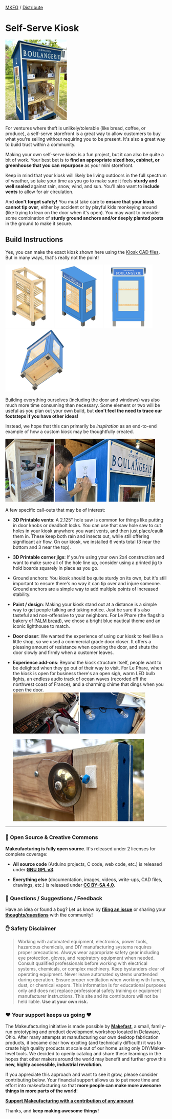 [MKFG](../../) / [Distribute](../)

# Self-Serve Kiosk

<img src="./_hero.jpg" width="192"/> 

For ventures where theft is unlikely/tolerable (like bread, coffee, or produce), a self-serve storefront is a great way to allow customers to buy what you're selling without requiring you to be present. It's also a great way to build trust within a community.

Making your own self-serve kiosk is a fun project, but it can also be quite a bit of work. Your best bet is to **find an appropriate sized box, cabinet, or greenhouse that you can repurpose** as your mini storefront.

Keep in mind that your kiosk will likely be living outdoors in the full spectrum of weather, so take your time as you go to make sure it feels **sturdy and well sealed** against rain, snow, wind, and sun. You'll also want to **include vents** to allow for air circulation.

And **don't forget safety!** You must take care to **ensure that your kiosk cannot tip over**, either by accident or by playful kids monkeying around (like trying to lean on the door when it's open). You may want to consider some combination of **sturdy ground anchors and/or deeply planted posts** in the ground to make it secure.

## Build Instructions

Yes, you can make the exact kiosk shown here using the [Kiosk CAD files](./CAD). But in many ways, that's really not the point!

<img src="./media/MKFG_SelfServeKiosk1.jpg" height="196"/> <img src="./media/MKFG_SelfServeKiosk2.png" height="196"/> <img src="./media/MKFG_SelfServeKiosk3.png" height="196"/> <img src="./media/MKFG_SelfServeKiosk4.png" height="196"/>

Building everything ourselves (including the door and windows) was also much more time consuming than necessary. Some element or two will be useful as you plan out your own build, but **don't feel the need to trace our footsteps if you have other ideas!**

Instead, we hope that this can primarily be *inspiration* as an end-to-end example of how a custom kiosk may be thoughtfully created. 

<img src="./media/kiosk_build_3.jpg" height="196"/> <img src="./media/kiosk_build_5.jpg" height="196"/> 

A few specific call-outs that may be of interest:

* **3D Printable vents**: A 2.125" hole saw is common for things like putting in door knobs or deadbolt locks. You can use that saw hole saw to cut holes in your kiosk anywhere you want vents, and then just place/caulk them in. These keep both rain and insects out, while still offering significant air flow. On our kiosk, we installed 6 vents total (3 near the bottom and 3 near the top).

* **3D Printable corner jigs**: If you're using your own 2x4 construction and want to make sure all of the hole line up, consider using a printed jig to hold boards squarely in place as you go.

* Ground anchors: You kiosk should be quite sturdy on its own, but it's still important to ensure there's no way it can tip over and injure someone. Ground anchors are a simple way to add multiple points of increased stability.

* **Paint / design**: Making your kiosk stand out at a distance is a simple way to get people talking and taking notice. Just be sure it's also tasteful and non-offensive to your neighbors. For Le Phare (the flagship bakery of [PALM bread](https://palmbread.com)), we chose a bright blue nautical theme and an iconic lighthouse to match.

* **Door closer**: We wanted the experience of using our kiosk to feel like a little shop, so we used a commercial grade door closer. It offers a pleasing amount of resistance when opening the door, and shuts the door slowly and firmly when a customer leaves.

* **Experience add-ons**: Beyond the kiosk structure itself, people want to be delighted when they go out of their way to visit. For Le Phare, when the kiosk is open for business there's an open sigh, warm LED bulb lights, an endless audio track of ocean waves (recorded off the northwest coast of France), and a charming chime that dings when you open the door.<br/><img src="./media/kiosk_ux1.jpg" height="128"/> <img src="./media/kiosk_ux2.jpg" height="128"/> <br/>

  <img src="./media/kiosk_ux3.jpg" height="256"/> 



---



### :open_book: Open Source & Creative Commons

**Makeufacturing is fully open source**. It's released under 2 licenses for complete coverage:

* **All source code** (Arduino projects, C code, web code, etc.) is released under **[GNU GPL v3](https://www.gnu.org/licenses/gpl-3.0.en.html)**.

* **Everything else** (documentation, images, videos, write-ups, CAD files, drawings, etc.) is released under **[CC BY-SA 4.0](https://creativecommons.org/licenses/by-sa/4.0/)**.



### :speech_balloon: Questions / Suggestions / Feedback

Have an idea or found a bug? Let us know by **[filing an issue](https://github.com/Makeufacturing/MKFG/issues)** or sharing your **[thoughts/questions](https://github.com/Makeufacturing/MKFG/discussions)** with the community!



### :hand: Safety Disclaimer

> Working with automated equipment, electronics, power tools, hazardous chemicals, and DIY manufacturing systems requires proper precautions. Always wear appropriate safety gear including eye protection, gloves, and respiratory equipment when needed. Consult qualified professionals before working with electrical systems, chemicals, or complex machinery. Keep bystanders clear of operating equipment. Never leave automated systems unattended during operation. Ensure proper ventilation when working with fumes, dust, or chemical vapors. This information is for educational purposes only and does not replace professional safety training or equipment manufacturer instructions. This site and its contributors will not be held liable. **Use at your own risk.**



### :heart: Your support keeps us going :heart:

The Makeufacturing initiative is made possible by **[Makefast](https://makefastworkshop.com)**, a small, family-run prototyping and product development workshop located in Delaware, Ohio. After many attempts at manufacturing our own desktop fabrication products, it became clear how exciting (and technically difficult!) it was to create high quality products at scale out of our home using only DIY/Maker-level tools. We decided to openly catalog and share these learnings in the hopes that other makers around the world may benefit and further grow this **new, highly accessible, industrial revolution**.

If you appreciate this approach and want to see it grow, please consider contributing below. Your financial support allows us to put more time and effort into makeufacturing so that **more people can make more awesome things in more parts of the world**!

**[Support Makeufacturing with a contribution of any amount](https://buy.stripe.com/5kQfZi9WNeac3ba6trcQU02)**

Thanks, and **keep making awesome things!**